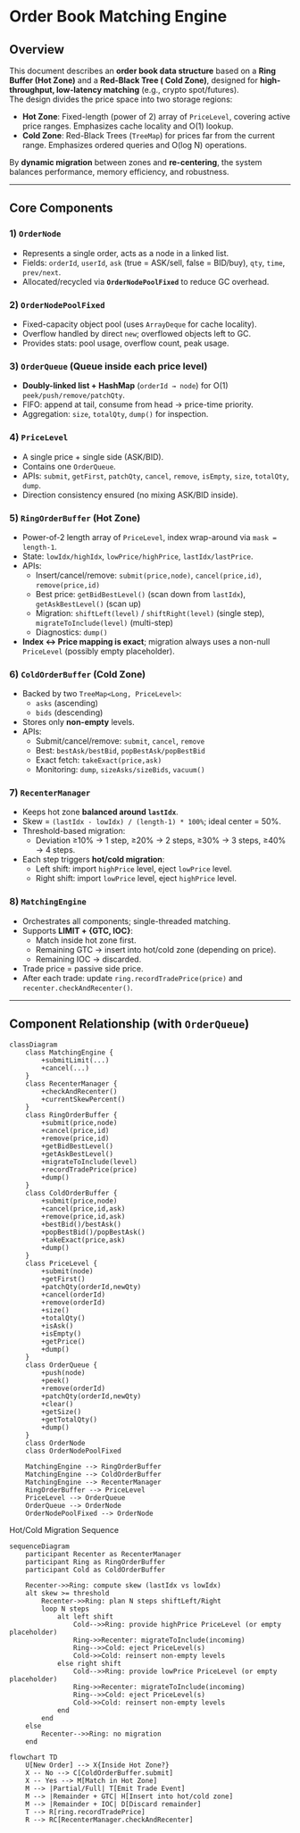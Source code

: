 # Order Book Matching Engine

## Overview

This document describes an **order book data structure** based on a **Ring Buffer (Hot Zone)** and a **Red-Black Tree (
Cold Zone)**, designed for **high-throughput, low-latency matching** (e.g., crypto spot/futures).  
The design divides the price space into two storage regions:

- **Hot Zone**: Fixed-length (power of 2) array of `PriceLevel`, covering active price ranges. Emphasizes cache locality
  and O(1) lookup.
- **Cold Zone**: Red-Black Trees (`TreeMap`) for prices far from the current range. Emphasizes ordered queries and O(log
  N) operations.

By **dynamic migration** between zones and **re-centering**, the system balances performance, memory efficiency, and
robustness.

---

## Core Components

### 1) `OrderNode`

- Represents a single order, acts as a node in a linked list.
- Fields: `orderId`, `userId`, `ask` (true = ASK/sell, false = BID/buy), `qty`, `time`, `prev/next`.
- Allocated/recycled via **`OrderNodePoolFixed`** to reduce GC overhead.

### 2) `OrderNodePoolFixed`

- Fixed-capacity object pool (uses `ArrayDeque` for cache locality).
- Overflow handled by direct `new`; overflowed objects left to GC.
- Provides stats: pool usage, overflow count, peak usage.

### 3) `OrderQueue` (**Queue inside each price level**)

- **Doubly-linked list + HashMap** (`orderId → node`) for O(1) `peek/push/remove/patchQty`.
- FIFO: append at tail, consume from head → price-time priority.
- Aggregation: `size`, `totalQty`, `dump()` for inspection.

### 4) `PriceLevel`

- A single price + single side (ASK/BID).
- Contains one `OrderQueue`.
- APIs: `submit`, `getFirst`, `patchQty`, `cancel`, `remove`, `isEmpty`, `size`, `totalQty`, `dump`.
- Direction consistency ensured (no mixing ASK/BID inside).

### 5) `RingOrderBuffer` (**Hot Zone**)

- Power-of-2 length array of `PriceLevel`, index wrap-around via `mask = length-1`.
- State: `lowIdx/highIdx`, `lowPrice/highPrice`, `lastIdx/lastPrice`.
- APIs:
    - Insert/cancel/remove: `submit(price,node)`, `cancel(price,id)`, `remove(price,id)`
    - Best price: `getBidBestLevel()` (scan down from `lastIdx`), `getAskBestLevel()` (scan up)
    - Migration: `shiftLeft(level)` / `shiftRight(level)` (single step), `migrateToInclude(level)` (multi-step)
    - Diagnostics: `dump()`
- **Index ↔ Price mapping is exact**; migration always uses a non-null `PriceLevel` (possibly empty placeholder).

### 6) `ColdOrderBuffer` (**Cold Zone**)

- Backed by two `TreeMap<Long, PriceLevel>`:
    - `asks` (ascending)
    - `bids` (descending)
- Stores only **non-empty** levels.
- APIs:
    - Submit/cancel/remove: `submit`, `cancel`, `remove`
    - Best: `bestAsk/bestBid`, `popBestAsk/popBestBid`
    - Exact fetch: `takeExact(price,ask)`
    - Monitoring: `dump`, `sizeAsks/sizeBids`, `vacuum()`

### 7) `RecenterManager`

- Keeps hot zone **balanced around `lastIdx`**.
- Skew = `(lastIdx - lowIdx) / (length-1) * 100%`; ideal center = 50%.
- Threshold-based migration:
    - Deviation ≥10% → 1 step, ≥20% → 2 steps, ≥30% → 3 steps, ≥40% → 4 steps.
- Each step triggers **hot/cold migration**:
    - Left shift: import `highPrice` level, eject `lowPrice` level.
    - Right shift: import `lowPrice` level, eject `highPrice` level.

### 8) `MatchingEngine`

- Orchestrates all components; single-threaded matching.
- Supports **LIMIT + {GTC, IOC}**:
    - Match inside hot zone first.
    - Remaining GTC → insert into hot/cold zone (depending on price).
    - Remaining IOC → discarded.
- Trade price = passive side price.
- After each trade: update `ring.recordTradePrice(price)` and `recenter.checkAndRecenter()`.

---

## Component Relationship (with `OrderQueue`)

```mermaid
classDiagram
    class MatchingEngine {
        +submitLimit(...)
        +cancel(...)
    }
    class RecenterManager {
        +checkAndRecenter()
        +currentSkewPercent()
    }
    class RingOrderBuffer {
        +submit(price,node)
        +cancel(price,id)
        +remove(price,id)
        +getBidBestLevel()
        +getAskBestLevel()
        +migrateToInclude(level)
        +recordTradePrice(price)
        +dump()
    }
    class ColdOrderBuffer {
        +submit(price,node)
        +cancel(price,id,ask)
        +remove(price,id,ask)
        +bestBid()/bestAsk()
        +popBestBid()/popBestAsk()
        +takeExact(price,ask)
        +dump()
    }
    class PriceLevel {
        +submit(node)
        +getFirst()
        +patchQty(orderId,newQty)
        +cancel(orderId)
        +remove(orderId)
        +size()
        +totalQty()
        +isAsk()
        +isEmpty()
        +getPrice()
        +dump()
    }
    class OrderQueue {
        +push(node)
        +peek()
        +remove(orderId)
        +patchQty(orderId,newQty)
        +clear()
        +getSize()
        +getTotalQty()
        +dump()
    }
    class OrderNode
    class OrderNodePoolFixed

    MatchingEngine --> RingOrderBuffer
    MatchingEngine --> ColdOrderBuffer
    MatchingEngine --> RecenterManager
    RingOrderBuffer --> PriceLevel
    PriceLevel --> OrderQueue
    OrderQueue --> OrderNode
    OrderNodePoolFixed --> OrderNode
```

Hot/Cold Migration Sequence

```mermaid
sequenceDiagram
    participant Recenter as RecenterManager
    participant Ring as RingOrderBuffer
    participant Cold as ColdOrderBuffer

    Recenter->>Ring: compute skew (lastIdx vs lowIdx)
    alt skew >= threshold
        Recenter->>Ring: plan N steps shiftLeft/Right
        loop N steps
            alt left shift
                Cold-->>Ring: provide highPrice PriceLevel (or empty placeholder)
                Ring->>Recenter: migrateToInclude(incoming)
                Ring-->>Cold: eject PriceLevel(s)
                Cold->>Cold: reinsert non-empty levels
            else right shift
                Cold-->>Ring: provide lowPrice PriceLevel (or empty placeholder)
                Ring->>Recenter: migrateToInclude(incoming)
                Ring-->>Cold: eject PriceLevel(s)
                Cold->>Cold: reinsert non-empty levels
            end
        end
    else
        Recenter-->>Ring: no migration
    end

```

```mermaid
flowchart TD
    U[New Order] --> X{Inside Hot Zone?}
    X -- No --> C[ColdOrderBuffer.submit]
    X -- Yes --> M[Match in Hot Zone]
    M --> |Partial/Full| T[Emit Trade Event]
    M --> |Remainder + GTC| H[Insert into hot/cold zone]
    M --> |Remainder + IOC| D[Discard remainder]
    T --> R[ring.recordTradePrice]
    R --> RC[RecenterManager.checkAndRecenter]

```